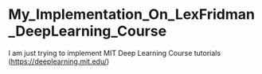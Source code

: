 # My_Implementation_On_LexFridman_DeepLearning_Course
I am just trying to implement MIT Deep Learning Course tutorials (https://deeplearning.mit.edu/)
